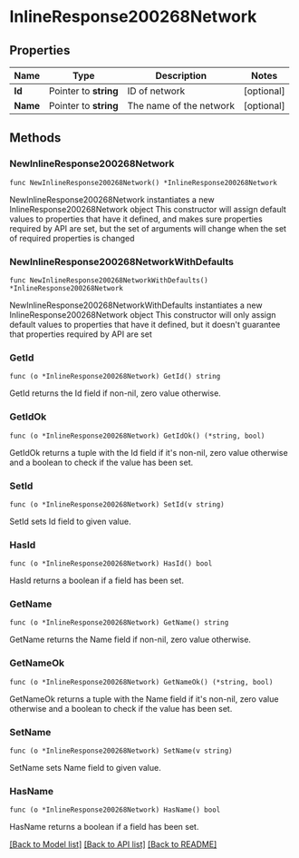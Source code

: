 # InlineResponse200268Network

## Properties

Name | Type | Description | Notes
------------ | ------------- | ------------- | -------------
**Id** | Pointer to **string** | ID of network | [optional] 
**Name** | Pointer to **string** | The name of the network | [optional] 

## Methods

### NewInlineResponse200268Network

`func NewInlineResponse200268Network() *InlineResponse200268Network`

NewInlineResponse200268Network instantiates a new InlineResponse200268Network object
This constructor will assign default values to properties that have it defined,
and makes sure properties required by API are set, but the set of arguments
will change when the set of required properties is changed

### NewInlineResponse200268NetworkWithDefaults

`func NewInlineResponse200268NetworkWithDefaults() *InlineResponse200268Network`

NewInlineResponse200268NetworkWithDefaults instantiates a new InlineResponse200268Network object
This constructor will only assign default values to properties that have it defined,
but it doesn't guarantee that properties required by API are set

### GetId

`func (o *InlineResponse200268Network) GetId() string`

GetId returns the Id field if non-nil, zero value otherwise.

### GetIdOk

`func (o *InlineResponse200268Network) GetIdOk() (*string, bool)`

GetIdOk returns a tuple with the Id field if it's non-nil, zero value otherwise
and a boolean to check if the value has been set.

### SetId

`func (o *InlineResponse200268Network) SetId(v string)`

SetId sets Id field to given value.

### HasId

`func (o *InlineResponse200268Network) HasId() bool`

HasId returns a boolean if a field has been set.

### GetName

`func (o *InlineResponse200268Network) GetName() string`

GetName returns the Name field if non-nil, zero value otherwise.

### GetNameOk

`func (o *InlineResponse200268Network) GetNameOk() (*string, bool)`

GetNameOk returns a tuple with the Name field if it's non-nil, zero value otherwise
and a boolean to check if the value has been set.

### SetName

`func (o *InlineResponse200268Network) SetName(v string)`

SetName sets Name field to given value.

### HasName

`func (o *InlineResponse200268Network) HasName() bool`

HasName returns a boolean if a field has been set.


[[Back to Model list]](../README.md#documentation-for-models) [[Back to API list]](../README.md#documentation-for-api-endpoints) [[Back to README]](../README.md)


